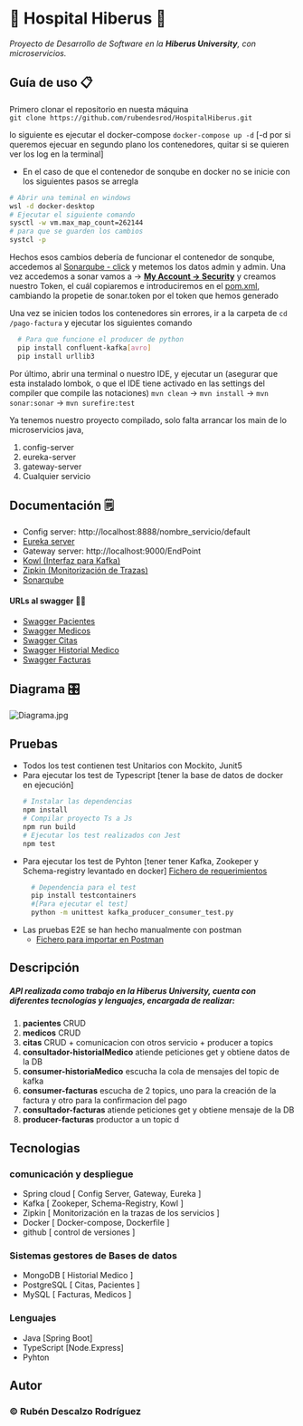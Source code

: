 # 🏥 Hospital Hiberus 🏥
*Proyecto de Desarrollo de Software en la **Hiberus University**, con microservicios.*

## Guía de uso 📋
Primero clonar el repositorio en nuesta máquina
<br>
```git clone https://github.com/rubendesrod/HospitalHiberus.git```
<br>

lo siguiente es ejecutar el docker-compose ```docker-compose up -d``` [-d por si queremos ejecuar en segundo plano los contenedores, quitar si se quieren ver los log en la terminal]

* En el caso de que el contenedor de sonqube en docker no se inicie con los siguientes pasos se arregla
 ```bash
 # Abrir una teminal en windows
 wsl -d docker-desktop
 # Ejecutar el siguiente comando
 sysctl -w vm.max_map_count=262144
 # para que se guarden los cambios
 systcl -p
 ```
Hechos esos cambios debería de funcionar el contenedor de sonqube,
 accedemos al [Sonarqube - click](http://localhost:9090) y metemos los datos admin y admin.
Una vez accedemos a sonar vamos a -> [**My Account -> Security**](http://localhost:9090/account/security)
y creamos nuestro Token, el cuál copiaremos e introduciremos en el [pom.xml](./pom.xml), cambiando la propetie de sonar.token
por el token que hemos generado


Una vez se inicien todos los contenedores sin errores, ir a la carpeta de ``cd /pago-factura`` y ejecutar los siguientes comando

```bash 
  # Para que funcione el producer de python
  pip install confluent-kafka[avro]
  pip install urllib3
 ```

Por último, abrir una terminal o nuestro IDE, y ejecutar un (asegurar que esta instalado lombok, o que el IDE tiene activado en las settings del compiler que compile las notaciones)
```mvn clean```  -> ```mvn install``` -> ```mvn sonar:sonar``` -> ```mvn surefire:test```

Ya tenemos nuestro proyecto compilado, solo falta arrancar los main de lo microservicios java,
1. config-server
2. eureka-server
3. gateway-server
4. Cualquier servicio


## Documentación 🗒️
* Config server: http://localhost:8888/nombre_servicio/default
* [Eureka server](http://localhost:8761)
* Gateway server: http://localhost:9000/EndPoint
* [Kowl (Interfaz para Kafka)](http://localhost:8080/topics)
* [Zipkin (Monitorización de Trazas)](http://localhost:9411/zipkin/)
* [Sonarqube](http://localhost:9090/)

#### URLs al swagger ⛓️‍💥
* [Swagger Pacientes](http://localhost:8086/swagger-ui/index.html)
* [Swagger Medicos](http://localhost:8082/docs)
* [Swagger Citas](http://localhost:8083/swagger-ui/index.html)
* [Swagger Historial Medico](http://localhost:8084/swagger-ui/index.html)
* [Swagger Facturas](http://localhost:8085/swagger-ui/index.html)

## Diagrama 🎛️
![Diagrama.jpg](imagenes%2FDiagrama.jpg "Diagrama de la comunicación de los Microservicios")

## Pruebas
* Todos los test contienen test Unitarios con Mockito, Junit5
* Para ejecutar los test de Typescript [tener la base de datos de docker en ejecución]
    ```bash
    # Instalar las dependencias
    npm install 
    # Compilar proyecto Ts a Js
    npm run build
    # Ejecutar los test realizados con Jest
    npm test
    ``` 
* Para ejecutar los test de Pyhton [tener tener Kafka, Zookeper y Schema-registry levantado en docker]
    [Fichero de requerimientos](./pago-factura/requerido.txt)
  ```bash
    # Dependencia para el test
    pip install testcontainers
    #[Para ejecutar el test]
    python -m unittest kafka_producer_consumer_test.py
    ``` 
* Las pruebas E2E se han hecho manualmente con postman
  * [Fichero para importar en Postman](Hospital_Hiberus.postman_collection.json)

## Descripción
##### API realizada como trabajo en la Hiberus University, cuenta con diferentes tecnologías y lenguajes, encargada de realizar:
1. **pacientes** CRUD
2. **medicos** CRUD
3. **citas** CRUD + comunicacion con otros servicio + producer a topics
4. **consultador-historialMedico** atiende peticiones get y obtiene datos de la DB
5. **consumer-historiaMedico** escucha la cola de mensajes del topic de kafka
6. **consumer-facturas** escucha de 2 topics, uno para la creación de la factura y otro para la confirmacion del pago
7. **consultador-facturas** atiende peticiones get y obtiene mensaje de la DB
8. **producer-facturas** productor a un topic d

## Tecnologias
### comunicación y despliegue
* Spring cloud [ Config Server, Gateway, Eureka ]
* Kafka [ Zookeper, Schema-Registry, Kowl ]
* Zipkin [ Monitorización en la trazas de los servicios ]
* Docker [ Docker-compose, Dockerfile ]
* github [ control de versiones ]

### Sistemas gestores de Bases de datos
* MongoDB [ Historial Medico ]
* PostgreSQL [ Citas, Pacientes ]
* MySQL [ Facturas, Medicos ]

### Lenguajes
* Java [Spring Boot]
* TypeScript [Node.Express]
* Pyhton


## Autor
### © Rubén Descalzo Rodríguez